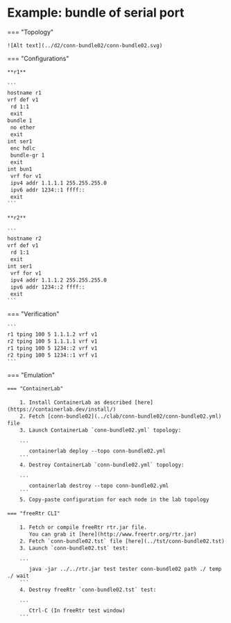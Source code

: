 # Example: bundle of serial port

=== "Topology"

    ![Alt text](../d2/conn-bundle02/conn-bundle02.svg)

=== "Configurations"

    **r1**

    ```
    hostname r1
    vrf def v1
     rd 1:1
     exit
    bundle 1
     no ether
     exit
    int ser1
     enc hdlc
     bundle-gr 1
     exit
    int bun1
     vrf for v1
     ipv4 addr 1.1.1.1 255.255.255.0
     ipv6 addr 1234::1 ffff::
     exit
    ```

    **r2**

    ```
    hostname r2
    vrf def v1
     rd 1:1
     exit
    int ser1
     vrf for v1
     ipv4 addr 1.1.1.2 255.255.255.0
     ipv6 addr 1234::2 ffff::
     exit
    ```

=== "Verification"

    ```
    r1 tping 100 5 1.1.1.2 vrf v1
    r2 tping 100 5 1.1.1.1 vrf v1
    r1 tping 100 5 1234::2 vrf v1
    r2 tping 100 5 1234::1 vrf v1
    ```

=== "Emulation"

    === "ContainerLab"

        1. Install ContainerLab as described [here](https://containerlab.dev/install/)  
        2. Fetch [conn-bundle02](../clab/conn-bundle02/conn-bundle02.yml) file  
        3. Launch ContainerLab `conn-bundle02.yml` topology:  

        ```
           containerlab deploy --topo conn-bundle02.yml  
        ```
        4. Destroy ContainerLab `conn-bundle02.yml` topology:  

        ```
           containerlab destroy --topo conn-bundle02.yml  
        ```
        5. Copy-paste configuration for each node in the lab topology

    === "freeRtr CLI"

        1. Fetch or compile freeRtr rtr.jar file.  
           You can grab it [here](http://www.freertr.org/rtr.jar)  
        2. Fetch `conn-bundle02.tst` file [here](../tst/conn-bundle02.tst)  
        3. Launch `conn-bundle02.tst` test:  

        ```
           java -jar ../../rtr.jar test tester conn-bundle02 path ./ temp ./ wait
        ```
        4. Destroy freeRtr `conn-bundle02.tst` test:  

        ```
           Ctrl-C (In freeRtr test window)
        ```

